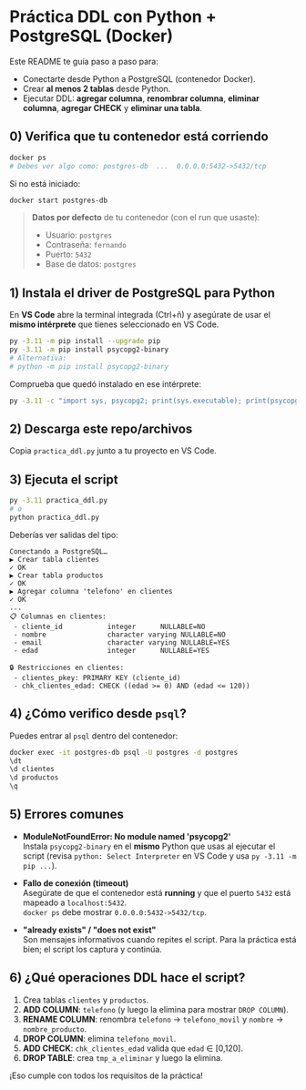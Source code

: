
# Práctica DDL con Python + PostgreSQL (Docker)

Este README te guía paso a paso para:
- Conectarte desde Python a PostgreSQL (contenedor Docker).
- Crear **al menos 2 tablas** desde Python.
- Ejecutar DDL: **agregar columna**, **renombrar columna**, **eliminar columna**, **agregar CHECK** y **eliminar una tabla**.

## 0) Verifica que tu contenedor está corriendo
```bash
docker ps
# Debes ver algo como: postgres-db  ...  0.0.0.0:5432->5432/tcp
```

Si no está iniciado:
```bash
docker start postgres-db
```

> **Datos por defecto** de tu contenedor (con el run que usaste):
> - Usuario: `postgres`
> - Contraseña: `fernando`
> - Puerto: `5432`
> - Base de datos: `postgres`

## 1) Instala el driver de PostgreSQL para Python
En **VS Code** abre la terminal integrada (Ctrl+ñ) y asegúrate de usar el **mismo intérprete** que tienes seleccionado en VS Code.
```bash
py -3.11 -m pip install --upgrade pip
py -3.11 -m pip install psycopg2-binary
# Alternativa:
# python -m pip install psycopg2-binary
```

Comprueba que quedó instalado en ese intérprete:
```bash
py -3.11 -c "import sys, psycopg2; print(sys.executable); print(psycopg2.__version__)"
```

## 2) Descarga este repo/archivos
Copia `practica_ddl.py` junto a tu proyecto en VS Code.

## 3) Ejecuta el script
```bash
py -3.11 practica_ddl.py
# o
python practica_ddl.py
```

Deberías ver salidas del tipo:
```
Conectando a PostgreSQL…
▶ Crear tabla clientes
✓ OK
▶ Crear tabla productos
✓ OK
▶ Agregar columna 'telefono' en clientes
✓ OK
...
📋 Columnas en clientes:
 - cliente_id           integer      NULLABLE=NO
 - nombre               character varying NULLABLE=NO
 - email                character varying NULLABLE=YES
 - edad                 integer      NULLABLE=YES

🔒 Restricciones en clientes:
 - clientes_pkey: PRIMARY KEY (cliente_id)
 - chk_clientes_edad: CHECK ((edad >= 0) AND (edad <= 120))
```

## 4) ¿Cómo verifico desde `psql`?
Puedes entrar al `psql` dentro del contenedor:
```bash
docker exec -it postgres-db psql -U postgres -d postgres
\dt
\d clientes
\d productos
\q
```

## 5) Errores comunes
- **ModuleNotFoundError: No module named 'psycopg2'**  
  Instala `psycopg2-binary` en el **mismo** Python que usas al ejecutar el script (revisa `python: Select Interpreter` en VS Code y usa `py -3.11 -m pip ...`).

- **Fallo de conexión (timeout)**  
  Asegúrate de que el contenedor está **running** y que el puerto `5432` está mapeado a `localhost:5432`.  
  `docker ps` debe mostrar `0.0.0.0:5432->5432/tcp`.

- **"already exists" / "does not exist"**  
  Son mensajes informativos cuando repites el script. Para la práctica está bien; el script los captura y continúa.

## 6) ¿Qué operaciones DDL hace el script?
1. Crea tablas `clientes` y `productos`.
2. **ADD COLUMN**: `telefono` (y luego la elimina para mostrar `DROP COLUMN`).  
3. **RENAME COLUMN**: renombra `telefono` → `telefono_movil` y `nombre` → `nombre_producto`.  
4. **DROP COLUMN**: elimina `telefono_movil`.  
5. **ADD CHECK**: `chk_clientes_edad` valida que `edad` ∈ [0,120].  
6. **DROP TABLE**: crea `tmp_a_eliminar` y luego la elimina.

¡Eso cumple con todos los requisitos de la práctica!
